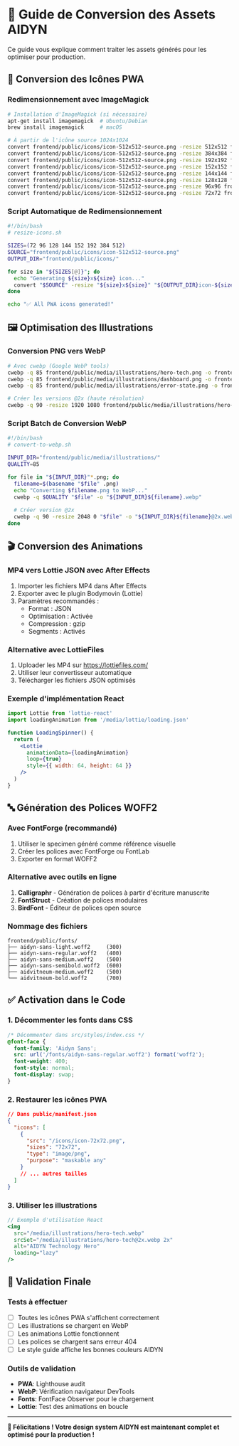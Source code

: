 # 🔧 Guide de Conversion des Assets AIDYN

Ce guide vous explique comment traiter les assets générés pour les optimiser pour production.

## 📱 **Conversion des Icônes PWA**

### Redimensionnement avec ImageMagick
```bash
# Installation d'ImageMagick (si nécessaire)
apt-get install imagemagick  # Ubuntu/Debian
brew install imagemagick     # macOS

# À partir de l'icône source 1024x1024
convert frontend/public/icons/icon-512x512-source.png -resize 512x512 frontend/public/icons/icon-512x512.png
convert frontend/public/icons/icon-512x512-source.png -resize 384x384 frontend/public/icons/icon-384x384.png
convert frontend/public/icons/icon-512x512-source.png -resize 192x192 frontend/public/icons/icon-192x192.png
convert frontend/public/icons/icon-512x512-source.png -resize 152x152 frontend/public/icons/icon-152x152.png
convert frontend/public/icons/icon-512x512-source.png -resize 144x144 frontend/public/icons/icon-144x144.png
convert frontend/public/icons/icon-512x512-source.png -resize 128x128 frontend/public/icons/icon-128x128.png
convert frontend/public/icons/icon-512x512-source.png -resize 96x96 frontend/public/icons/icon-96x96.png
convert frontend/public/icons/icon-512x512-source.png -resize 72x72 frontend/public/icons/icon-72x72.png
```

### Script Automatique de Redimensionnement
```bash
#!/bin/bash
# resize-icons.sh

SIZES=(72 96 128 144 152 192 384 512)
SOURCE="frontend/public/icons/icon-512x512-source.png"
OUTPUT_DIR="frontend/public/icons/"

for size in "${SIZES[@]}"; do
  echo "Generating ${size}x${size} icon..."
  convert "$SOURCE" -resize "${size}x${size}" "${OUTPUT_DIR}icon-${size}x${size}.png"
done

echo "✅ All PWA icons generated!"
```

## 🖼️ **Optimisation des Illustrations**

### Conversion PNG vers WebP
```bash
# Avec cwebp (Google WebP tools)
cwebp -q 85 frontend/public/media/illustrations/hero-tech.png -o frontend/public/media/illustrations/hero-tech.webp
cwebp -q 85 frontend/public/media/illustrations/dashboard.png -o frontend/public/media/illustrations/dashboard.webp
cwebp -q 85 frontend/public/media/illustrations/error-state.png -o frontend/public/media/illustrations/error-state.webp

# Créer les versions @2x (haute résolution)
cwebp -q 90 -resize 1920 1080 frontend/public/media/illustrations/hero-tech.png -o frontend/public/media/illustrations/hero-tech@2x.webp
```

### Script Batch de Conversion WebP
```bash
#!/bin/bash
# convert-to-webp.sh

INPUT_DIR="frontend/public/media/illustrations/"
QUALITY=85

for file in "${INPUT_DIR}"*.png; do
  filename=$(basename "$file" .png)
  echo "Converting $filename.png to WebP..."
  cwebp -q $QUALITY "$file" -o "${INPUT_DIR}${filename}.webp"
  
  # Créer version @2x
  cwebp -q 90 -resize 2048 0 "$file" -o "${INPUT_DIR}${filename}@2x.webp"
done
```

## 🎬 **Conversion des Animations**

### MP4 vers Lottie JSON avec After Effects
1. Importer les fichiers MP4 dans After Effects
2. Exporter avec le plugin Bodymovin (Lottie)
3. Paramètres recommandés :
   - Format : JSON
   - Optimisation : Activée
   - Compression : gzip
   - Segments : Activés

### Alternative avec LottieFiles
1. Uploader les MP4 sur https://lottiefiles.com/
2. Utiliser leur convertisseur automatique
3. Télécharger les fichiers JSON optimisés

### Exemple d'implémentation React
```jsx
import Lottie from 'lottie-react'
import loadingAnimation from '/media/lottie/loading.json'

function LoadingSpinner() {
  return (
    <Lottie
      animationData={loadingAnimation}
      loop={true}
      style={{ width: 64, height: 64 }}
    />
  )
}
```

## 🔤 **Génération des Polices WOFF2**

### Avec FontForge (recommandé)
1. Utiliser le specimen généré comme référence visuelle
2. Créer les polices avec FontForge ou FontLab
3. Exporter en format WOFF2

### Alternative avec outils en ligne
1. **Calligraphr** - Génération de polices à partir d'écriture manuscrite
2. **FontStruct** - Création de polices modulaires
3. **BirdFont** - Éditeur de polices open source

### Nommage des fichiers
```
frontend/public/fonts/
├── aidyn-sans-light.woff2     (300)
├── aidyn-sans-regular.woff2   (400)
├── aidyn-sans-medium.woff2    (500)
├── aidyn-sans-semibold.woff2  (600)
├── aidvitneum-medium.woff2    (500)
└── aidvitneum-bold.woff2      (700)
```

## ✅ **Activation dans le Code**

### 1. Décommenter les fonts dans CSS
```css
/* Décommenter dans src/styles/index.css */
@font-face {
  font-family: 'Aidyn Sans';
  src: url('/fonts/aidyn-sans-regular.woff2') format('woff2');
  font-weight: 400;
  font-style: normal;
  font-display: swap;
}
```

### 2. Restaurer les icônes PWA
```json
// Dans public/manifest.json
{
  "icons": [
    {
      "src": "/icons/icon-72x72.png",
      "sizes": "72x72",
      "type": "image/png",
      "purpose": "maskable any"
    }
    // ... autres tailles
  ]
}
```

### 3. Utiliser les illustrations
```jsx
// Exemple d'utilisation React
<img 
  src="/media/illustrations/hero-tech.webp"
  srcSet="/media/illustrations/hero-tech@2x.webp 2x"
  alt="AIDYN Technology Hero"
  loading="lazy"
/>
```

## 🎯 **Validation Finale**

### Tests à effectuer
- [ ] Toutes les icônes PWA s'affichent correctement
- [ ] Les illustrations se chargent en WebP
- [ ] Les animations Lottie fonctionnent
- [ ] Les polices se chargent sans erreur 404
- [ ] Le style guide affiche les bonnes couleurs AIDYN

### Outils de validation
- **PWA**: Lighthouse audit
- **WebP**: Vérification navigateur DevTools
- **Fonts**: FontFace Observer pour le chargement
- **Lottie**: Test des animations en boucle

---

**🎉 Félicitations ! Votre design system AIDYN est maintenant complet et optimisé pour la production !**